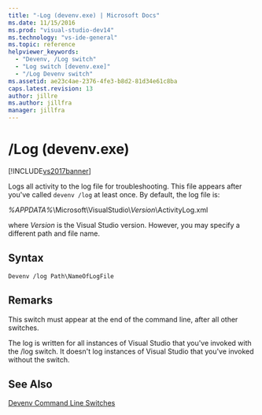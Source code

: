 ```yaml
---
title: "-Log (devenv.exe) | Microsoft Docs"
ms.date: 11/15/2016
ms.prod: "visual-studio-dev14"
ms.technology: "vs-ide-general"
ms.topic: reference
helpviewer_keywords:
  - "Devenv, /Log switch"
  - "Log switch [devenv.exe]"
  - "/Log Devenv switch"
ms.assetid: ae23c4ae-2376-4fe3-b8d2-81d34e61c8ba
caps.latest.revision: 13
author: jillre
ms.author: jillfra
manager: jillfra
---
```

# /Log (devenv.exe)
[!INCLUDE[vs2017banner](../../includes/vs2017banner.md)]

Logs all activity to the log file for troubleshooting. This file appears after you've called `devenv /log` at least once. By default, the log file is:

 *%APPDATA%*\Microsoft\VisualStudio\\*Version*\ActivityLog.xml

 where *Version* is the Visual Studio version. However, you may specify a different path and file name.

## Syntax

```
Devenv /log Path\NameOfLogFile
```

## Remarks
 This switch must appear at the end of the command line, after all other switches.

 The log is written for all instances of Visual Studio that you've invoked with the /log switch. It doesn't log instances of Visual Studio that you've invoked without the switch.

## See Also
 [Devenv Command Line Switches](../../ide/reference/devenv-command-line-switches.md)
